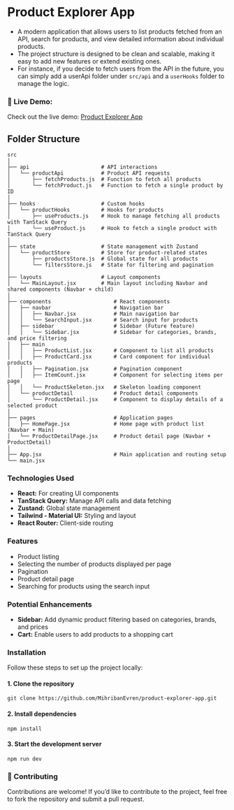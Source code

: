# Product Explorer App

- A modern application that allows users to list products fetched from an API, search for products, and view detailed information about individual products.
- The project structure is designed to be clean and scalable, making it easy to add new features or extend existing ones.
- For instance, if you decide to fetch users from the API in the future, you can simply add a userApi folder under `src/api` and a `userHooks` folder to manage the logic.

### 🚀 Live Demo:

Check out the live demo: [Product Explorer App](https://product-explorer-app.netlify.app/)

## Folder Structure

```plaintext
src
│
├── api                       # API interactions
│   └── productApi            # Product API requests
│       ├── fetchProducts.js  # Function to fetch all products
│       └── fetchProduct.js   # Function to fetch a single product by ID
│
├── hooks                     # Custom hooks
│   └── productHooks          # Hooks for products
│       ├── useProducts.js    # Hook to manage fetching all products with TanStack Query
│       └── useProduct.js     # Hook to fetch a single product with TanStack Query
│
├── state                     # State management with Zustand
│   └── productStore          # Store for product-related states
│       ├── productsStore.js  # Global state for all products
│       └── filtersStore.js   # State for filtering and pagination
│
├── layouts                   # Layout components
│   └── MainLayout.jsx        # Main layout including Navbar and shared components (Navbar + child)
│
├── components                    # React components
│   ├── navbar                    # Navigation bar
│   │   ├── Navbar.jsx            # Main navigation bar
│   │   └── SearchInput.jsx       # Search input for products
│   ├── sidebar                   # Sidebar (Future feature)
│   │   └── Sidebar.jsx           # Sidebar for categories, brands, and price filtering
│   ├── main
│   │   ├── ProductList.jsx       # Component to list all products
│   │   ├── ProductCard.jsx       # Card component for individual products
│   │   ├── Pagination.jsx        # Pagination component
│   │   ├── ItemCount.jsx         # Component for selecting items per page
│   │   └── ProductSkeleton.jsx   # Skeleton loading component
│   └── productDetail             # Product detail components
│       └── ProductDetail.jsx     # Component to display details of a selected product
│
├── pages                         # Application pages
│   ├── HomePage.jsx              # Home page with product list (Navbar + Main)
│   └── ProductDetailPage.jsx     # Product detail page (Navbar + ProductDetail)
│
├── App.jsx                       # Main application and routing setup
└── main.jsx
```

### Technologies Used

- **React:** For creating UI components
- **TanStack Query:** Manage API calls and data fetching
- **Zustand:** Global state management
- **Tailwind - Material UI:** Styling and layout
- **React Router:** Client-side routing

### Features

- Product listing
- Selecting the number of products displayed per page
- Pagination
- Product detail page
- Searching for products using the search input

### Potential Enhancements

- **Sidebar:** Add dynamic product filtering based on categories, brands, and prices
- **Cart:** Enable users to add products to a shopping cart

### Installation

Follow these steps to set up the project locally:

#### 1. Clone the repository

```
git clone https://github.com/MihribanEvren/product-explorer-app.git
```

#### 2. Install dependencies

```
npm install
```

#### 3. Start the development server

```
npm run dev
```

### 🙌 Contributing

Contributions are welcome! If you’d like to contribute to the project, feel free to fork the repository and submit a pull request.
